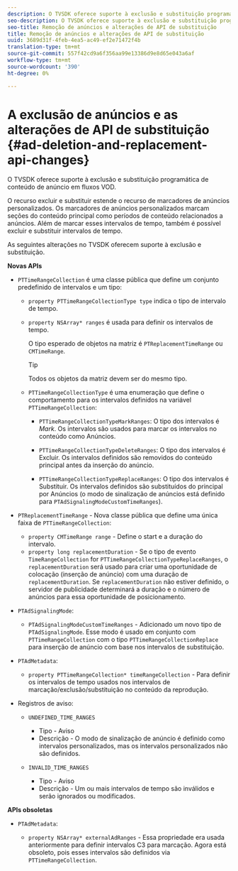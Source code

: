 ```yaml
---
description: O TVSDK oferece suporte à exclusão e substituição programática de conteúdo de anúncio em fluxos VOD.
seo-description: O TVSDK oferece suporte à exclusão e substituição programática de conteúdo de anúncio em fluxos VOD.
seo-title: Remoção de anúncios e alterações de API de substituição
title: Remoção de anúncios e alterações de API de substituição
uuid: 3689d31f-4feb-4ea5-ac49-ef2e71472f4b
translation-type: tm+mt
source-git-commit: 557f42cd9a6f356aa99e13386d9e8d65e043a6af
workflow-type: tm+mt
source-wordcount: '390'
ht-degree: 0%

---
```



# A exclusão de anúncios e as alterações de API de substituição {#ad-deletion-and-replacement-api-changes}

O TVSDK oferece suporte à exclusão e substituição programática de conteúdo de anúncio em fluxos VOD.

O recurso excluir e substituir estende o recurso de marcadores de anúncios personalizados. Os marcadores de anúncios personalizados marcam seções do conteúdo principal como períodos de conteúdo relacionados a anúncios. Além de marcar esses intervalos de tempo, também é possível excluir e substituir intervalos de tempo.

<!--<a id="section_7A90BFE99F1A4D908D6DDB0B49FA1199"></a>-->

As seguintes alterações no TVSDK oferecem suporte à exclusão e substituição.

**Novas APIs**

* `PTTimeRangeCollection` é uma classe pública que define um conjunto predefinido de intervalos e um tipo:

   * `property PTTimeRangeCollectionType type` indica o tipo de intervalo de tempo.
   * `property NSArray* ranges` é usada para definir os intervalos de tempo.

      O tipo esperado de objetos na matriz é `PTReplacementTimeRange` ou `CMTimeRange`.

      >[!TIP]
      >
      >Todos os objetos da matriz devem ser do mesmo tipo.

   * `PTTimeRangeCollectionType` é uma enumeração que define o comportamento para os intervalos definidos na variável  `PTTimeRangeCollection`:

      * `PTTimeRangeCollectionTypeMarkRanges`: O tipo dos intervalos é  *Mark*. Os intervalos são usados para marcar os intervalos no conteúdo como Anúncios.

      * `PTTimeRangeCollectionTypeDeleteRanges`: O tipo dos intervalos é Excluir. Os intervalos definidos são removidos do conteúdo principal antes da inserção do anúncio.
      * `PTTimeRangeCollectionTypeReplaceRanges`: O tipo dos intervalos é Substituir. Os intervalos definidos são substituídos do principal por Anúncios (o modo de sinalização de anúncios está definido para `PTAdSignalingModeCustomTimeRanges`).

* `PTReplacementTimeRange` - Nova classe pública que define uma única faixa de  `PTTimeRangeCollection`:

   * `property CMTimeRange range` - Define o start e a duração do intervalo.
   * `property long replacementDuration` - Se o tipo de evento  `TimeRangeCollection` for  `PTTimeRangeCollectionTypeReplaceRanges`, o  `replacementDuration` será usado para criar uma oportunidade de colocação (inserção de anúncio) com uma duração de  `replacementDuration`. Se `replacementDuration` não estiver definido, o servidor de publicidade determinará a duração e o número de anúncios para essa oportunidade de posicionamento.

* `PTAdSignalingMode`:

   * `PTAdSignalingModeCustomTimeRanges` - Adicionado um novo tipo de  `PTAdSignalingMode`. Esse modo é usado em conjunto com `PTTimeRangeCollection` com o tipo `PTTimeRangeCollectionReplace` para inserção de anúncio com base nos intervalos de substituição.

* `PTAdMetadata`:

   * `property PTTimeRangeCollection* timeRangeCollection` - Para definir os intervalos de tempo usados nos intervalos de marcação/exclusão/substituição no conteúdo da reprodução.

* Registros de aviso:

   * `UNDEFINED_TIME_RANGES`

      * Tipo - Aviso
      * Descrição - O modo de sinalização de anúncio é definido como intervalos personalizados, mas os intervalos personalizados não são definidos.
   * `INVALID_TIME_RANGES`

      * Tipo - Aviso
      * Descrição - Um ou mais intervalos de tempo são inválidos e serão ignorados ou modificados.


**APIs obsoletas**

* `PTAdMetadata`:

   * `property NSArray* externalAdRanges` - Essa propriedade era usada anteriormente para definir intervalos C3 para marcação. Agora está obsoleto, pois esses intervalos são definidos via `PTTimeRangeCollection`.